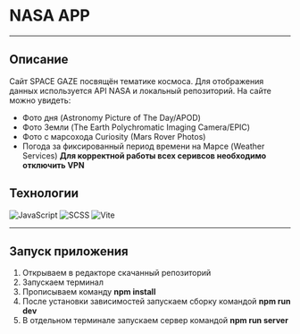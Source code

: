 # NASA APP
___

## Описание
Сайт SPACE GAZE посвящён тематике космоса. Для отображения данных используется API NASA и локальный репозиторий. На сайте можно увидеть: <br>
- Фото дня (Astronomy Picture of The Day/APOD) <br>
- Фото Земли (The Earth Polychromatic Imaging Camera/EPIC) <br>
- Фото с марсохода Curiosity (Mars Rover Photos) <br>
- Погода за фиксированный период времени на Марсе (Weather Services)
**Для корректной работы всех серивсов необходимо отключить VPN**
  
## Технологии
![JavaScript](https://img.shields.io/badge/JavaScript-ES6-yellow)
![SCSS](https://img.shields.io/badge/SCSS-3.6.0-pink)
![Vite](https://img.shields.io/badge/Vite-2.6.4-brightgreen)
___

## Запуск приложения
1. Открываем в редакторе скачанный репозиторий
2. Запускаем терминал
3. Прописываем команду **npm install**
4. После установки зависимостей запускаем сборку командой **npm run dev**
5. В отдельном терминале запускаем сервер командой **npm run server**
